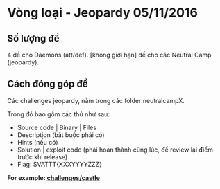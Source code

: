 # Vòng loại - Jeopardy 05/11/2016

## Số lượng đề
4 đề cho Daemons (att/def).
[không giới hạn] đề cho các Neutral Camp (jeopardy).


## Cách đóng góp đề
Các challenges jeopardy, nằm trong các folder neutralcampX.


Trong đó bao gồm các thứ như sau:
- Source code | Binary | Files
- Description (bắt buộc phải có)
- Hints (nếu có)
- Solution | exploit code (phải hoàn thành cùng lúc, để review lại điểm trước khi release)
- Flag: SVATTT{XXXYYYYZZZ}

**For example: [challenges/castle](challenges/castle)**

